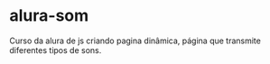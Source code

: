 # alura-som
Curso da alura de js criando pagina dinâmica, página que transmite diferentes tipos de sons.
